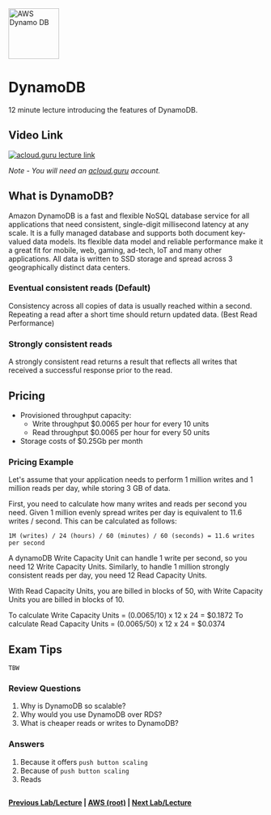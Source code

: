 <img src="https://i.imgur.com/hBlcmbB.png" height="100" title="AWS Dynamo DB" />

DynamoDB
======

12 minute lecture introducing the features of DynamoDB.


## Video Link

[![acloud.guru lecture link](https://i.imgur.com/SrryIwM.png)](https://acloud.guru/course/aws-certified-solutions-architect-associate/learn/databases/dynamodb/watch)

*Note - You will need an [acloud.guru](acloud.guru) account.*


## What is DynamoDB?

Amazon DynamoDB is a fast and flexible NoSQL database service for all applications that need consistent, single-digit
millisecond latency at any scale. It is a fully managed database and supports both document key-valued data models.
Its flexible data model and reliable performance make it a great fit for mobile, web, gaming, ad-tech, IoT and
many other applications. All data is written to SSD storage and spread across 3 geographically distinct data centers.


### Eventual consistent reads (Default)

Consistency across all copies of data is usually reached within a second. Repeating a read after a short time should
return updated data. (Best Read Performance)


### Strongly consistent reads

A strongly consistent read returns a result that reflects all writes that received a successful response prior to 
the read.


## Pricing

* Provisioned throughput capacity:
  * Write throughput $0.0065 per hour for every 10 units
  * Read throughput $0.0065 per hour for every 50 units
* Storage costs of $0.25Gb per month


### Pricing Example

Let's assume that your application needs to perform 1 million writes and 1 million reads per day, while storing 3 GB
of data.

First, you need to calculate how many writes and reads per second you need. Given 1 million evenly spread writes per 
day is equivalent to 11.6 writes / second. This can be calculated as follows:

    1M (writes) / 24 (hours) / 60 (minutes) / 60 (seconds) = 11.6 writes per second  

A dynamoDB Write Capacity Unit can handle 1 write per second, so you need 12 Write Capacity Units. Similarly, to 
handle 1 million strongly consistent reads per day, you need 12 Read Capacity Units.

With Read Capacity Units, you are billed in blocks of 50, with Write Capacity Units you are billed in blocks of 10.

To calculate Write Capacity Units = (0.0065/10) x 12 x 24 = $0.1872
To calculate Read Capacity Units = (0.0065/50) x 12 x 24 = $0.0374


## Exam Tips

    TBW
    
### Review Questions

1.  Why is DynamoDB so scalable?
2.  Why would you use DynamoDB over RDS?
3.  What is cheaper reads or writes to DynamoDB?


### Answers

1.  Because it offers `push button scaling`
2.  Because of `push button scaling`
3.  Reads

  
## 

**[Previous Lab/Lecture](databases-rds-backups-replicas.md) | [AWS (root)](../readme.adoc) | [Next Lab/Lecture](databases-dynamodb-lab.md)**










